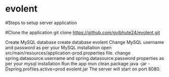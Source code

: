 # evolent

#Steps to setup server application

#Clone the application
 git clone https://github.com/gvibhute24/evolent.git

Create MySQL database
 create database evolent
Change MySQL username and password as per your MySQL installation
open src/main/resources/application-prod.properties file.
change spring.datasource.username and spring.datasource.password properties as per your mysql installation
Run the app
mvn clean package
java -jar -Dspring.profiles.active=prod evolent.jar
The server will start on port 8080.

